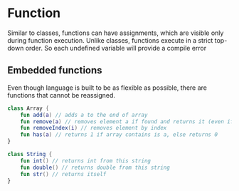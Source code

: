 # Function
Similar to classes, functions can have assignments, which are visible only during function execution. Unlike classes, functions execute in a strict top-down order. So each undefined variable will provide a compile error

## Embedded functions
Even though language is built to be as flexible as possible, there are functions that cannot be reassigned.

```kotlin
class Array {
    fun add(a) // adds a to the end of array
    fun remove(a) // removes element a if found and returns it (even if not found)
    fun removeIndex(i) // removes element by index
    fun has(a) // returns 1 if array contains is a, else returns 0
}

class String {
    fun int() // returns int from this string
    fun double() // returns double from this string
    fun str() // returns itself
}
```